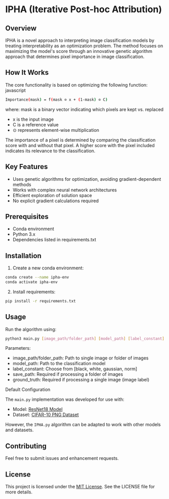 # IPHA (Iterative Post-hoc Attribution)

## Overview

IPHA is a novel approach to interpreting image classification models by treating interpretability as an optimization problem. The method focuses on maximizing the model's score through an innovative genetic algorithm approach that determines pixel importance in image classification.

## How It Works
The core functionality is based on optimizing the following function:
javascript

```bash
Importance(mask) = f(mask ⊙ x + (1-mask) ⊙ C)
```

where:
mask is a binary vector indicating which pixels are kept vs. replaced
- x is the input image
- C is a reference value
- ⊙ represents element-wise multiplication

The importance of a pixel is determined by comparing the classification score with and without that pixel. A higher score with the pixel included indicates its relevance to the classification.
## Key Features

- Uses genetic algorithms for optimization, avoiding gradient-dependent methods
- Works with complex neural network architectures
- Efficient exploration of solution space
- No explicit gradient calculations required

## Prerequisites
- Conda environment
- Python 3.x
- Dependencies listed in requirements.txt

## Installation

1. Create a new conda environment:
```bash
conda create --name ipha-env
conda activate ipha-env
```
2. Install requirements:
```bash
pip install -r requirements.txt
```

## Usage
Run the algorithm using:
```bash
python3 main.py [image_path/folder_path] [model_path] [label_constant] [save_path/ground_truth]
```

Parameters:
- image_path/folder_path: Path to single image or folder of images
- model_path: Path to the classification model
- label_constant: Choose from [black, white, gaussian, norm]
- save_path: Required if processing a folder of images
- ground_truth: Required if processing a single image (image label)

Default Configuration

The `main.py` implementation was developed for use with:

- Model: [ResNet18 Model](https://www.kaggle.com/models/markbarreto/resnet18/PyTorch/default/1)
- Dataset: [CIFAR-10 PNG Dataset](https://www.kaggle.com/datasets/swaroopkml/cifar10-pngs-in-folders)

However, the `IPHA.py` algorithm can be adapted to work with other models and datasets.

## Contributing
Feel free to submit issues and enhancement requests.

## License
This project is licensed under the [MIT License](LICENSE). See the LICENSE file for more details.
